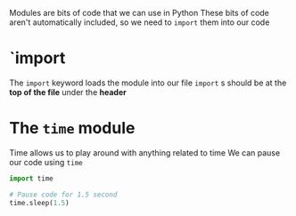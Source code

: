 Modules are bits of code that we can use in Python
These bits of code aren't automatically included, so
we need to `import` them into our code 


# `import
The `import` keyword loads the module into our file
`import` s should be at the **top of the file** under the **header** 
# The `time` module
Time allows us to play around with anything related to time
We can pause our code using `time`
```python
import time

# Pause code for 1.5 second
time.sleep(1.5)
```

